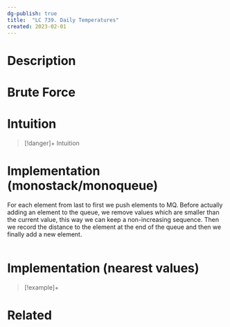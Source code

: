```yaml
---
dg-publish: true
title:  "LC 739. Daily Temperatures"
created: 2023-02-01
---
```



# Description

# Brute Force
# Intuition

>[!danger]+ Intuition

# Implementation (monostack/monoqueue)
For each element from last to first we push elements to MQ. Before actually adding an element to the queue, we remove values which are smaller than the current value, this way we can keep a non-increasing sequence. Then we record the distance to the element at the end of the queue and then we finally add a new element.


```python

```


# Implementation (nearest values)


>[!example]+ 


# Related
